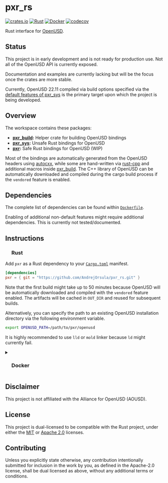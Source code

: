# pxr_rs

<p align="left">
  <a href="https://crates.io/crates/pxr">                                        <img alt="crates.io" src="https://img.shields.io/crates/v/pxr.svg"></a>
  <a href="https://github.com/AndrejOrsula/pxr_rs/actions/workflows/rust.yml">   <img alt="Rust"      src="https://github.com/AndrejOrsula/pxr_rs/actions/workflows/rust.yml/badge.svg"></a>
  <a href="https://github.com/AndrejOrsula/pxr_rs/actions/workflows/docker.yml"> <img alt="Docker"    src="https://github.com/AndrejOrsula/pxr_rs/actions/workflows/docker.yml/badge.svg"></a>
  <a href="https://codecov.io/gh/AndrejOrsula/pxr_rs">                           <img alt="codecov"   src="https://codecov.io/gh/AndrejOrsula/pxr_rs/branch/main/graph/badge.svg"></a>
</p>

Rust interface for [OpenUSD](https://openusd.org).

## Status

This project is in early development and is not ready for production use. Not all of the OpenUSD API is currently exposed.

Documentation and examples are currently lacking but will be the focus once the crates are more stable.

Currently, OpenUSD 22.11 compiled via build options specified via the [default features of pxr_sys](pxr_sys/Cargo.toml) is the primary target upon which the project is being developed.

## Overview

The workspace contains these packages:

- **[pxr_build](pxr_build):** Helper crate for building OpenUSD bindings
- **[pxr_sys](pxr_sys):** Unsafe Rust bindings for OpenUSD
- **[pxr](pxr):** Safe Rust bindings for OpenUSD (WIP)

Most of the bindings are automatically generated from the OpenUSD headers using [autocxx](https://github.com/google/autocxx), while some are hand-written via [rust-cpp](https://github.com/mystor/rust-cpp) and additional macros inside [pxr_build](pxr_build). The C++ library of OpenUSD can be automatically downloaded and compiled during the cargo build process if the `vendored` feature is enabled.

## Dependencies

The complete list of dependencies can be found within [`Dockerfile`](Dockerfile).

Enabling of additional non-default features might require additional dependencies. This is currently not tested/documented.

## Instructions

### <a href="#-rust"><img src="https://rustacean.net/assets/rustacean-flat-noshadow.svg" width="16" height="16"></a> Rust

Add `pxr` as a Rust dependency to your [`Cargo.toml`](https://doc.rust-lang.org/cargo/reference/manifest.html) manifest.

<!-- TODO[doc]: Update Cargo.toml dependency once the package can be reliably used from https://crates.io -->

```toml
[dependencies]
pxr = { git = "https://github.com/AndrejOrsula/pxr_rs.git" }
```

Note that the first build might take up to 50 minutes because OpenUSD will be automatically downloaded and compiled with the `vendored` feature enabled. The artifacts will be cached in `OUT_DIR` and reused for subsequent builds.

Alternatively, you can specify the path to an existing OpenUSD installation directory via the following environment variable.

```bash
export OPENUSD_PATH=/path/to/pxr/openusd
```

It is highly recommended to use `lld` or `mold` linker because `ld` might currently fail.

<details>
<summary><h3><a href="#-docker"><img src="https://www.svgrepo.com/show/448221/docker.svg" width="16" height="16"></a> Docker</h3></summary>

> To install [Docker](https://docs.docker.com/get-docker) on your system, you can run [`.docker/host/install_docker.bash`](.docker/host/install_docker.bash) to configure Docker with NVIDIA GPU support.
>
> ```bash
> .docker/host/install_docker.bash
> ```

#### Build Image

To build a new Docker image from [`Dockerfile`](Dockerfile), you can run [`.docker/build.bash`](.docker/build.bash) as shown below.

```bash
.docker/build.bash ${TAG:-latest} ${BUILD_ARGS}
```

#### Run Container

To run the Docker container, you can use [`.docker/run.bash`](.docker/run.bash) as shown below.

```bash
.docker/run.bash ${TAG:-latest} ${CMD}
```

#### Run Dev Container

To run the Docker container in a development mode (source code mounted as a volume), you can use [`.docker/dev.bash`](.docker/dev.bash) as shown below.

```bash
.docker/dev.bash ${TAG:-latest} ${CMD}
```

As an alternative, VS Code users familiar with [Dev Containers](https://code.visualstudio.com/docs/devcontainers/containers) can modify the included [`.devcontainer/devcontainer.json`](.devcontainer/devcontainer.json) to their needs. For convenience, [`.devcontainer/open.bash`](.devcontainer/open.bash) script is available to open this repository as a Dev Container in VS Code.

```bash
.devcontainer/open.bash
```

#### Join Container

To join a running Docker container from another terminal, you can use [`.docker/join.bash`](.docker/join.bash) as shown below.

```bash
.docker/join.bash ${CMD:-bash}
```

</details>

## Disclaimer

This project is not affiliated with the Alliance for OpenUSD (AOUSD).

## License

This project is dual-licensed to be compatible with the Rust project, under either the [MIT](LICENSE-MIT) or [Apache 2.0](LICENSE-APACHE) licenses.

## Contributing

Unless you explicitly state otherwise, any contribution intentionally submitted for inclusion in the work by you, as defined in the Apache-2.0 license, shall be dual licensed as above, without any additional terms or conditions.
